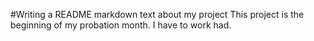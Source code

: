 #Writing a README markdown text about my project
This project is the beginning of my probation month. I have to work had.

